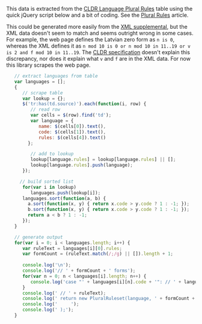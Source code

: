 ﻿This data is extracted from the [CLDR Language Plural Rules](http://unicode.org/cldr/charts/supplemental/language_plural_rules.html)
table using the quick jQuery script below and a bit of coding. See the [Plural Rules](http://cldr.unicode.org/index/cldr-spec/plural-rules)
article.

This could be generated more easily from the
[XML supplemental](http://unicode.org/repos/cldr/trunk/common/supplemental/plurals.xml), but the
XML data doesn't seem to match and seems outright wrong in some cases. For example, the web page
defines the Latvian zero form as `n is 0`, whereas the XML defines it as
`n mod 10 is 0 or n mod 10 in 11..19 or v is 2 and f mod 10 in 11..19`. The
[CLDR specification](http://unicode.org/reports/tr35/tr35-numbers.html#Language_Plural_Rules) doesn't
explain this discrepancy, nor does it explain what `v` and `f` are in the XML data. For now this library
scrapes the web page.


```js
   // extract languages from table
   var languages = [];
   {
      // scrape table
      var lookup = {};
      $('tr:has(td.source)').each(function(i, row) {
         // read row
         var cells = $(row).find('td');
         var language = {
            name: $(cells[0]).text(),
            code: $(cells[1]).text(),
            rules: $(cells[4]).text()
        };

         // add to lookup
         lookup[language.rules] = lookup[language.rules] || [];
         lookup[language.rules].push(language);
      });

     // build sorted list
      for(var i in lookup)
         languages.push(lookup[i]);
      languages.sort(function(a, b) {
        a.sort(function(x, y) { return x.code > y.code ? 1 : -1; });
        b.sort(function(x, y) { return x.code > y.code ? 1 : -1; });
        return a < b ? 1 : -1;
      });
   }

   // generate output
   for(var i = 0; i < languages.length; i++) {
      var ruleText = languages[i][0].rules;
      var formCount = (ruleText.match(/;/g) || []).length + 1;
  
      console.log('\n');
      console.log('// ' + formCount + ' forms');
      for(var n = 0; n < languages[i].length; n++) {
         console.log('case "' + languages[i][n].code + '": // ' + languages[i][n].name);
      }
      console.log('	// ' + ruleText);
      console.log('	return new PluralRuleset(language, ' + formCount + ', n =>');
      console.log('		');
      console.log('	);');
   }
```